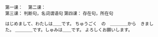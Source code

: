 第一课：　
第二课：  
第三课：
    判断句，名词谓语句
第四课：
    存在句，所在句

はじめまして、わたしは＿＿です。
ちゅうごく　の　＿＿＿＿から　きました。
＿＿＿＿です。しゅみは＿＿です。
よろしくお願いします。
